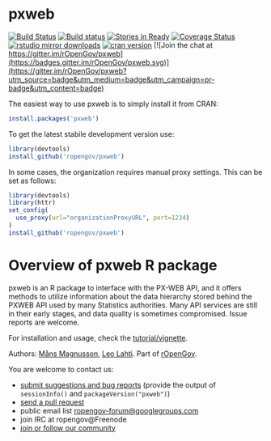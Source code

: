 pxweb
====== 

[![Build Status](https://travis-ci.org/rOpenGov/pxweb.svg?branch=master)](https://travis-ci.org/rOpenGov/pxweb) [![Build status](https://ci.appveyor.com/api/projects/status/40abe0fpxw2jftf3/branch/master?svg=true)](https://ci.appveyor.com/project/MansMeg/pxweb/branch/master)
[![Stories in Ready](https://badge.waffle.io/ropengov/pxweb.png?label=TODO)](http://waffle.io/ropengov/pxweb)
[![Coverage Status](https://coveralls.io/repos/rOpenGov/pxweb/badge.svg)](https://coveralls.io/r/rOpenGov/pxweb) [![rstudio mirror downloads](http://cranlogs.r-pkg.org/badges/grand-total/pxweb)](https://github.com/metacran/cranlogs.app)
[![cran version](http://www.r-pkg.org/badges/version/pxweb)](http://cran.rstudio.com/web/packages/pxweb) [![Join the chat at https://gitter.im/rOpenGov/pxweb](https://badges.gitter.im/rOpenGov/pxweb.svg)](https://gitter.im/rOpenGov/pxweb?utm_source=badge&utm_medium=badge&utm_campaign=pr-badge&utm_content=badge)

The easiest way to use pxweb is to simply install it from CRAN:

```r
install.packages('pxweb')
```

To get the latest stabile development version use:

```r
library(devtools)
install_github('ropengov/pxweb')
```

In some cases, the organization requires manual proxy settings. This can be set as follows:

```r
library(devtools)
library(httr)
set_config(
  use_proxy(url="organizationProxyURL", port=1234)
)
install_github('ropengov/pxweb')
```
 


# Overview of pxweb R package

pxweb is an R package to interface with the PX-WEB API, and it offers
methods to utilize information about the data hierarchy stored behind
the PXWEB API used by many Statistics authorities. Many API services 
are still in their early stages, and data quality is sometimes 
compromised. Issue reports are welcome.

For installation and usage, check the [tutorial/vignette](https://htmlpreview.github.io/?https://github.com/rOpenGov/pxweb/blob/test/vignettes/pxweb.html).  

Authors: [Måns Magnusson](https://github.com/MansMeg/), [Leo Lahti](https://github.com/antagomir). Part of [rOpenGov](http://ropengov.github.io/).
  
You are welcome to contact us:

  * [submit suggestions and bug reports](https://github.com/ropengov/pxweb/issues) (provide the output of `sessionInfo()` and `packageVersion("pxweb")`)
  * [send a pull request](https://github.com/ropengov/pxweb/)
  * public email list ropengov-forum@googlegroups.com
  * join IRC at ropengov@Freenode
  * [join or follow our community](http://ropengov.github.io/contribute/)  

